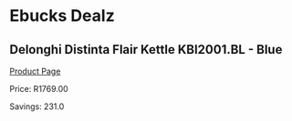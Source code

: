 
# Ebucks Dealz
## Delonghi Distinta Flair Kettle KBI2001.BL - Blue
[Product Page](https://www.ebucks.com/web/shop/productSelected.do?prodId=1149080488&catId=1157551679)

Price: R1769.00

Savings: 231.0


	